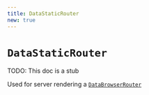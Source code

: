 ```yaml
---
title: DataStaticRouter
new: true
---
```


# `DataStaticRouter`

<docs-info>TODO: This doc is a stub</docs-info>

Used for server rendering a [`DataBrowserRouter`][databrowserrouter]

[databrowserrouter]: ./data-browser-router
